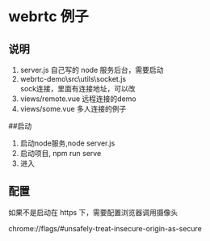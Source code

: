 # webrtc 例子

## 说明
1. server.js
自己写的 node 服务后台，需要启动
2. webrtc-demo\src\utils\socket.js  
sock连接，里面有连接地址，可以改
3. views/remote.vue 
远程连接的demo
4. views/some.vue
多人连接的例子 

##启动

1. 启动node服务,node server.js
2. 启动项目, npm run serve 
3. 进入

## 配置
如果不是启动在 https 下，需要配置浏览器调用摄像头

chrome://flags/#unsafely-treat-insecure-origin-as-secure